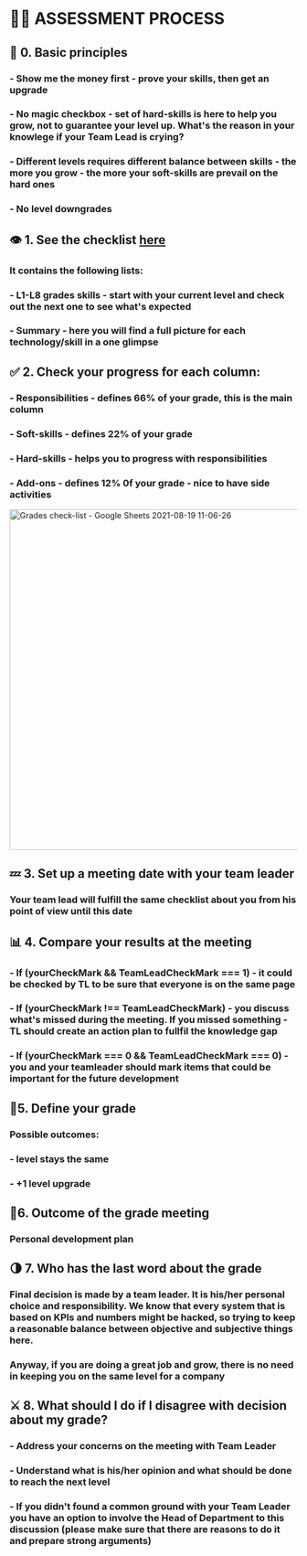 # 👨‍💻 ASSESSMENT PROCESS

## 📢 0. Basic principles
### - Show me the money first - prove your skills, then get an upgrade
### - No magic checkbox - set of hard-skills is here to help you grow, not to guarantee your level up. What's the reason in your knowlege if your Team Lead is crying?
### - Different levels requires different balance between skills - the more you grow - the more your soft-skills are prevail on the hard ones
### - No level downgrades

## 👁️ 1. See the checklist [here](https://docs.google.com/spreadsheets/d/1PKy3hWqiKJ66MxrWhCk9xprJgO_-g2xnjnB0SvUuosY/edit#gid=893283890)
   ### It contains the following lists:
   ### - L1-L8 grades skills - start with your current level and check out the next one to see what's expected
   ### - Summary - here you will find a full picture for each technology/skill in a one glimpse
   
## ✅ 2. Check your progress for each column:
   ### - Responsibilities - defines 66% of your grade, this is the main column
   ### - Soft-skills - defines 22% of your grade
   ### - Hard-skills - helps you to progress with responsibilities
   ### - Add-ons - defines 12% 0f your grade - nice to have side activities
<img width="596" alt="Grades check-list - Google Sheets 2021-08-19 11-06-26" src="https://user-images.githubusercontent.com/47868427/130032018-ad4b8a0b-813e-4717-a622-5ab41d0cc3fd.png">

## 💤 3. Set up a meeting date with your team leader
### Your team lead will fulfill the same checklist about you from his point of view until this date

## 📊 4. Compare your results at the meeting
  ### - If (yourCheckMark && TeamLeadCheckMark === 1) - it could be checked by TL to be sure that everyone is on the same page
  ### - If (yourCheckMark !== TeamLeadCheckMark) - you discuss what's missed during the meeting. If you missed something - TL should create an action plan to fullfil the knowledge gap
  ### - If (yourCheckMark === 0 && TeamLeadCheckMark === 0) - you and your teamleader should mark items that could be important for the future development
  
## 🙋5. Define your grade
  ### Possible outcomes:
  ### - level stays the same
  ### - +1 level upgrade
  
## 🤞6. Outcome of the grade meeting
### Personal development plan

## 🌗 7. Who has the last word about the grade
### Final decision is made by a team leader. It is his/her personal choice and responsibility. We know that every system that is based on KPIs and numbers might be hacked, so trying to keep a reasonable balance between objective and subjective things here.
### Anyway, if you are doing a great job and grow, there is no need in keeping you on the same level for a company

## ⚔️ 8. What should I do if I disagree with decision about my grade?
### - Address your concerns on the meeting with Team Leader
### - Understand what is his/her opinion and what should be done to reach the next level
### - If you didn't found a common ground with your Team Leader you have an option to involve the Head of Department to this discussion (please make sure that there are reasons to do it and prepare strong arguments)




